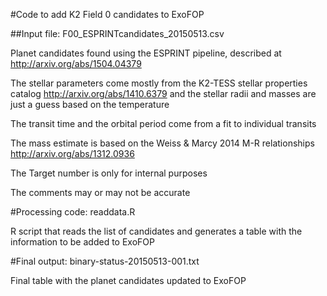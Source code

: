 #Code to add K2 Field 0 candidates to ExoFOP

##Input file: F00_ESPRINTcandidates_20150513.csv

Planet candidates  found using the ESPRINT pipeline, described at
http://arxiv.org/abs/1504.04379

The stellar parameters come mostly from the K2-TESS stellar properties catalog
http://arxiv.org/abs/1410.6379
and the stellar radii and masses are just a guess based on the temperature

The transit time and the orbital period come from a fit to individual
transits

The mass estimate is based on the Weiss & Marcy 2014 M-R relationships
http://arxiv.org/abs/1312.0936

The Target number is only for internal purposes

The comments may or may not be accurate

#Processing code: readdata.R

R script that reads the list of candidates and generates a table with
the information to be added to ExoFOP

#Final output: binary-status-20150513-001.txt

Final table with the planet candidates updated to ExoFOP

